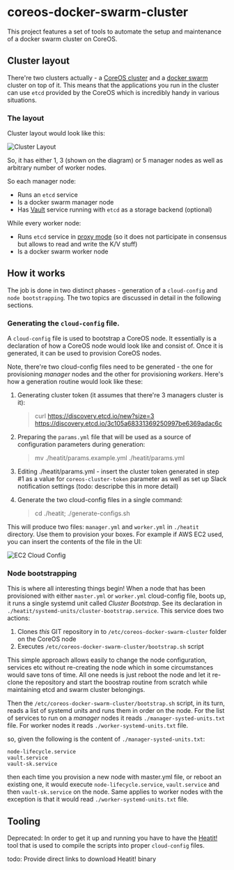 # coreos-docker-swarm-cluster

This project features a set of tools to automate the setup and maintenance of a docker swarm cluster on CoreOS.

## Cluster layout

There're two clusters actually - a [CoreOS cluster](https://coreos.com/os/docs/latest/cluster-architectures.html) and a [docker swarm](https://docs.docker.com/engine/swarm/) cluster on top of it. This means that the applications you run in the cluster can use `etcd` provided by the CoreOS which is incredibly handy in various situations.

### The layout

Cluster layout would look like this:

![Cluster Layout](https://github.com/pavlo/coreos-docker-swarm-cluster/raw/develop/docs/images/cluster_layout.png)

So, it has either 1, 3 (shown on the diagram) or 5 manager nodes as well as arbitrary number of worker nodes.

So each manager node:

* Runs an `etcd` service
* Is a docker swarm manager node
* Has [Vault](https://www.vaultproject.io) service running with `etcd` as a storage backend (optional)

While every worker node:

* Runs `etcd` service in [proxy mode](https://coreos.com/etcd/docs/latest/v2/proxy.html) (so it does not participate in consensus but allows to read and write the K/V stuff)
* Is a docker swarm worker node

## How it works

The job is done in two distinct phases - generation of a `cloud-config` and `node bootstrapping`. The two topics are discussed in detail in the following sections.

### Generating the `cloud-config` file.

A `cloud-config` file is used to bootstrap a CoreOS node. It essentially is a declaration of how a CoreOS node would look like and consist of. Once it is generated, it can be used to provision CoreOS nodes.

Note, there're two cloud-config files need to be generated - the one for provisioning *manager* nodes and the other for provisioning *workers*. Here's how a generation routine would look like these:

1. Generating cluster token (it assumes that there're 3 managers cluster is it):

    > curl https://discovery.etcd.io/new?size=3
    https://discovery.etcd.io/3c105a68331369250997be6369adac6c

2. Preparing the `params.yml` file that will be used as a source of configuration parameters during generation:

    > mv ./heatit/params.example.yml ./heatit/params.yml

3. Editing ./heatit/params.yml - insert the cluster token generated in step #1 as a value for `coreos-cluster-token` parameter as well as set up Slack notification settings (todo: descripbe this in more detail)

4. Generate the two cloud-config files in a single command:

    > cd ./heatit; ./generate-configs.sh

This will produce two files: `manager.yml` and `worker.yml` in `./heatit` directory. Use them to provision your boxes. For example if AWS EC2 used, you can insert the contents of the file in the UI:

![EC2 Cloud Config](https://github.com/pavlo/coreos-docker-swarm-cluster/raw/develop/docs/images/cloud_config_aws_ec2.png) 

### Node bootstrapping

This is where all interesting things begin! When a node that has been provisioned with either `master.yml` or `worker.yml` cloud-config file, boots up, it runs a single systemd unit called *Cluster Bootstrap*. See its declaration in `./heatit/systemd-units/cluster-bootstrap.service`. This service does two actions:

1. Clones *this* GIT repository in to `/etc/coreos-docker-swarm-cluster` folder on the CoreOS node
2. Executes `/etc/coreos-docker-swarm-cluster/bootstrap.sh` script

This simple approach allows easily to change the node configuration, services etc without re-creating the node which in some circumstances would save tons of time. All one needs is just reboot the node and let it re-clone the repository and start the boostrap routine from scratch while maintaining etcd and swarm cluster belongings. 

Then the `/etc/coreos-docker-swarm-cluster/bootstrap.sh` script, in its turn, reads a list of systemd units and runs them in order on the node. For the list of services to run on a *manager* nodes it reads `./manager-systed-units.txt` file. For worker nodes it reads `./worker-systemd-units.txt` file. 

so, given the following is the content of `./manager-systed-units.txt`:

    node-lifecycle.service
    vault.service
    vault-sk.service

then each time you provision a new node with master.yml file, or reboot an existing one, it would execute `node-lifecycle.service`, `vault.service` and then `vault-sk.service` on the node. Same applies to worker nodes with the exception is that it would read `./worker-systemd-units.txt` file.

## Tooling

Deprecated: In order to get it up and running you have to have the [Heatit!](https://github.com/pavlo/heatit) tool that is used to compile the  scripts into proper `cloud-config` files. 

todo: Provide direct links to download Heatit! binary